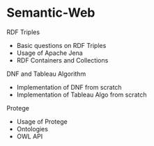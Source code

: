 # Semantic-Web

RDF Triples
* Basic questions on RDF Triples
* Usage of Apache Jena
* RDF Containers and Collections

DNF and Tableau Algorithm
* Implementation of DNF from scratch
* Implementation of Tableau Algo from scratch

Protege
* Usage of Protege
* Ontologies
* OWL API
